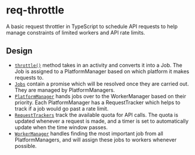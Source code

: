 # req-throttle
A basic request throttler in TypeScript to schedule API requests to help manage constraints of limited workers and API rate limits.

## Design
- [`throttle()`](https://github.com/lshaoqin/req-throttle/blob/main/throttler.ts) method takes in an activity and converts it into a Job. The Job is assigned to a PlatformManager based on which platform it makes requests to.
- [`Jobs`](https://github.com/lshaoqin/req-throttle/blob/main/job.ts) contain a promise which will be resolved once they are carried out. They are managed by PlatformManagers.
- [`PlatformManager`](https://github.com/lshaoqin/req-throttle/blob/main/platformManager.ts) hands jobs over to the WorkerManager based on their priority. Each PlatformManager has a RequestTracker which helps to track if a job would go past a rate limit.
- [`RequestTrackers`](https://github.com/lshaoqin/req-throttle/blob/main/requestTracker.ts) track the available quota for API calls. The quota is updated whenever a request is made, and a timer is set to automatically update when the time window passes.
- [`WorkerManager`](https://github.com/lshaoqin/req-throttle/blob/main/workerManager.ts) handles finding the most important job from all PlatformManagers, and will assign these jobs to workers whenever possible.
